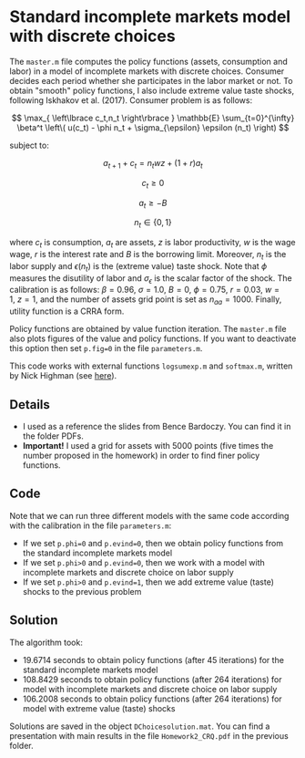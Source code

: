 # Standard incomplete markets model with discrete choices

The `master.m` file computes the policy functions (assets, consumption and labor) in a model of incomplete markets with discrete choices. 
Consumer decides each period whether she participates in the labor market or not. To obtain "smooth" policy functions, I also include extreme value taste shocks, following Iskhakov et al. (2017).
Consumer problem is as follows:

$$
\max_{ \left\lbrace c_t,n_t \right\rbrace } \mathbb{E} \sum_{t=0}^{\infty} \beta^t \left\( u(c_t) - \phi n_t + \sigma_{\epsilon} \epsilon (n_t) \right)
$$  

subject to:

$$
a_{t+1} + c_t = n_t w z + (1+r) a_t
$$

$$
c_t \geq 0
$$

$$
a_t \geq - B
$$

$$
n_t \in \left\lbrace 0,1 \right\rbrace
$$

where $c_t$ is consumption, $a_t$ are assets, $z$ is labor productivity, $w$ is the wage wage, $r$ is the interest rate and $B$ is the borrowing limit. Moreover, $n_t$ is the labor supply and $\epsilon(n_t)$ is the (extreme value) taste shock. Note that $\phi$ measures the disutility of labor and $\sigma_{\epsilon}$ is the scalar factor of the shock. 
The calibration is as follows: $\beta=0.96, \ \sigma=1.0, \ B=0, \ \phi=0.75, \ r=0.03, \ w=1, \ z=1$, and the number of assets grid point is set as $n_{aa}=1000$. Finally, utility function is a CRRA form. 

Policy functions are obtained by value function iteration. The `master.m` file also plots figures of the value and policy functions. If you want to deactivate this option then set `p.fig=0` in the file `parameters.m`.

This code works with external functions `logsumexp.m` and `softmax.m`, written by Nick Highman (see [here](https://it.mathworks.com/matlabcentral/fileexchange/84892-logsumexp-softmax)). 

## Details

- I used as a reference the slides from Bence Bardoczy. You can find it in the folder PDFs. 
- **Important!** I used a grid for assets with 5000 points (five times the number proposed in the homework) in order to find finer policy functions.

## Code

Note that we can run three different models with the same code according with the calibration in the file `parameters.m`:

- If we set `p.phi=0` and `p.evind=0`, then we obtain policy functions from the standard incomplete markets model
- If we set `p.phi>0` and `p.evind=0`, then we work with a model with incomplete markets and discrete choice on labor supply
- If we set `p.phi>0` and `p.evind=1`, then we add extreme value (taste) shocks to the previous problem

## Solution

The algorithm took:

- 19.6714 seconds to obtain policy functions (after 45 iterations) for the standard incomplete markets model
- 108.8429 seconds to obtain policy functions (after 264 iterations) for model with incomplete markets and discrete choice on labor supply
- 106.2008 seconds  to obtain policy functions (after 264 iterations) for model with extreme value (taste) shocks 

Solutions are saved in the object `DChoicesolution.mat`. You can find a presentation with main results in the file `Homework2_CRQ.pdf` in the previous folder. 
